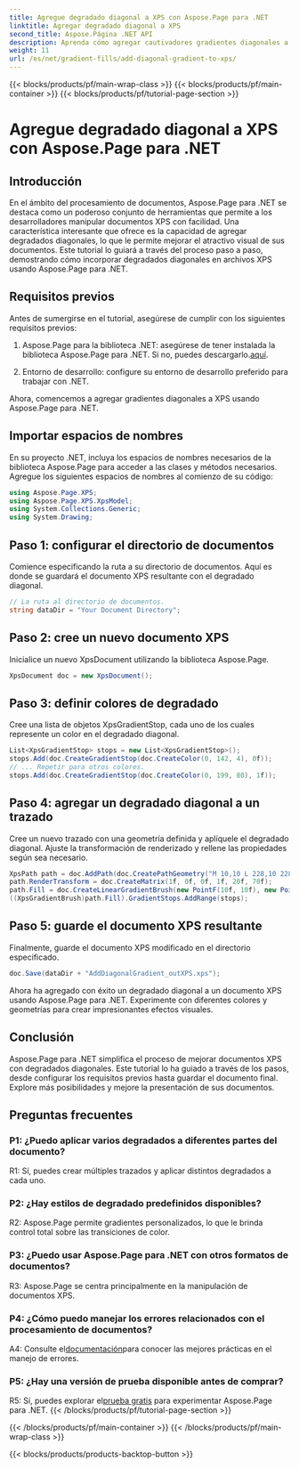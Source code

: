 ```yaml
---
title: Agregue degradado diagonal a XPS con Aspose.Page para .NET
linktitle: Agregar degradado diagonal a XPS
second_title: Aspose.Página .NET API
description: Aprenda cómo agregar cautivadores gradientes diagonales a documentos XPS usando Aspose.Page para .NET. Mejore sus presentaciones visuales sin esfuerzo.
weight: 11
url: /es/net/gradient-fills/add-diagonal-gradient-to-xps/
---
```


{{< blocks/products/pf/main-wrap-class >}}
{{< blocks/products/pf/main-container >}}
{{< blocks/products/pf/tutorial-page-section >}}

# Agregue degradado diagonal a XPS con Aspose.Page para .NET

## Introducción

En el ámbito del procesamiento de documentos, Aspose.Page para .NET se destaca como un poderoso conjunto de herramientas que permite a los desarrolladores manipular documentos XPS con facilidad. Una característica interesante que ofrece es la capacidad de agregar degradados diagonales, lo que le permite mejorar el atractivo visual de sus documentos. Este tutorial lo guiará a través del proceso paso a paso, demostrando cómo incorporar degradados diagonales en archivos XPS usando Aspose.Page para .NET.

## Requisitos previos

Antes de sumergirse en el tutorial, asegúrese de cumplir con los siguientes requisitos previos:

1.  Aspose.Page para la biblioteca .NET: asegúrese de tener instalada la biblioteca Aspose.Page para .NET. Si no, puedes descargarlo.[aquí](https://releases.aspose.com/page/net/).

2. Entorno de desarrollo: configure su entorno de desarrollo preferido para trabajar con .NET.

Ahora, comencemos a agregar gradientes diagonales a XPS usando Aspose.Page para .NET.

## Importar espacios de nombres

En su proyecto .NET, incluya los espacios de nombres necesarios de la biblioteca Aspose.Page para acceder a las clases y métodos necesarios. Agregue los siguientes espacios de nombres al comienzo de su código:

```csharp
using Aspose.Page.XPS;
using Aspose.Page.XPS.XpsModel;
using System.Collections.Generic;
using System.Drawing;
```

## Paso 1: configurar el directorio de documentos

Comience especificando la ruta a su directorio de documentos. Aquí es donde se guardará el documento XPS resultante con el degradado diagonal.

```csharp
// La ruta al directorio de documentos.
string dataDir = "Your Document Directory";
```

## Paso 2: cree un nuevo documento XPS

Inicialice un nuevo XpsDocument utilizando la biblioteca Aspose.Page.

```csharp
XpsDocument doc = new XpsDocument();
```

## Paso 3: definir colores de degradado

Cree una lista de objetos XpsGradientStop, cada uno de los cuales represente un color en el degradado diagonal.

```csharp
List<XpsGradientStop> stops = new List<XpsGradientStop>();
stops.Add(doc.CreateGradientStop(doc.CreateColor(0, 142, 4), 0f));
// ... Repetir para otros colores.
stops.Add(doc.CreateGradientStop(doc.CreateColor(0, 199, 80), 1f));
```

## Paso 4: agregar un degradado diagonal a un trazado

Cree un nuevo trazado con una geometría definida y aplíquele el degradado diagonal. Ajuste la transformación de renderizado y rellene las propiedades según sea necesario.

```csharp
XpsPath path = doc.AddPath(doc.CreatePathGeometry("M 10,10 L 228,10 228,100 10,100"));
path.RenderTransform = doc.CreateMatrix(1f, 0f, 0f, 1f, 20f, 70f);
path.Fill = doc.CreateLinearGradientBrush(new PointF(10f, 10f), new PointF(228f, 100f));
((XpsGradientBrush)path.Fill).GradientStops.AddRange(stops);
```

## Paso 5: guarde el documento XPS resultante

Finalmente, guarde el documento XPS modificado en el directorio especificado.

```csharp
doc.Save(dataDir + "AddDiagonalGradient_outXPS.xps");
```

Ahora ha agregado con éxito un degradado diagonal a un documento XPS usando Aspose.Page para .NET. Experimente con diferentes colores y geometrías para crear impresionantes efectos visuales.

## Conclusión

Aspose.Page para .NET simplifica el proceso de mejorar documentos XPS con degradados diagonales. Este tutorial lo ha guiado a través de los pasos, desde configurar los requisitos previos hasta guardar el documento final. Explore más posibilidades y mejore la presentación de sus documentos.

## Preguntas frecuentes

### P1: ¿Puedo aplicar varios degradados a diferentes partes del documento?

R1: Sí, puedes crear múltiples trazados y aplicar distintos degradados a cada uno.

### P2: ¿Hay estilos de degradado predefinidos disponibles?

R2: Aspose.Page permite gradientes personalizados, lo que le brinda control total sobre las transiciones de color.

### P3: ¿Puedo usar Aspose.Page para .NET con otros formatos de documentos?

R3: Aspose.Page se centra principalmente en la manipulación de documentos XPS.

### P4: ¿Cómo puedo manejar los errores relacionados con el procesamiento de documentos?

 A4: Consulte el[documentación](https://reference.aspose.com/page/net/)para conocer las mejores prácticas en el manejo de errores.

### P5: ¿Hay una versión de prueba disponible antes de comprar?

 R5: Sí, puedes explorar el[prueba gratis](https://releases.aspose.com/) para experimentar Aspose.Page para .NET.
{{< /blocks/products/pf/tutorial-page-section >}}

{{< /blocks/products/pf/main-container >}}
{{< /blocks/products/pf/main-wrap-class >}}

{{< blocks/products/products-backtop-button >}}
